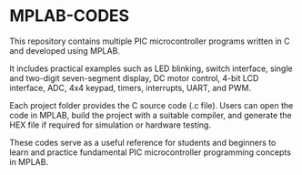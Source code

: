 # MPLAB-CODES

This repository contains multiple PIC microcontroller programs written in C and developed using MPLAB.

It includes practical examples such as LED blinking, switch interface, single and two-digit seven-segment display, DC motor control, 4-bit LCD interface, ADC, 4x4 keypad, timers, interrupts, UART, and PWM.

Each project folder provides the C source code (.c file). Users can open the code in MPLAB, build the project with a suitable compiler, and generate the HEX file if required for simulation or hardware testing.

These codes serve as a useful reference for students and beginners to learn and practice fundamental PIC microcontroller programming concepts in MPLAB.
